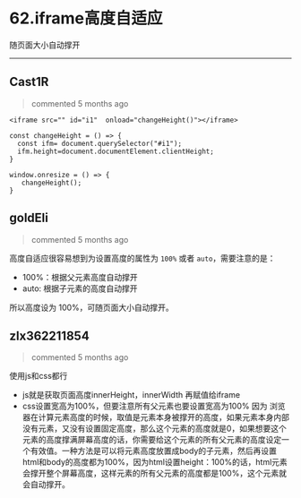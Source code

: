 
 # 62.iframe高度自适应 
 随页面大小自动撑开 
 ***
## Cast1R 
 > commented 5 months ago 


```javascrippt
<iframe src="" id="i1"  onload="changeHeight()"></iframe>

const changeHeight = () => {
  const ifm= document.querySelector("#i1"); 
  ifm.height=document.documentElement.clientHeight;
}

window.onresize = () => {  
   changeHeight();  
} 

```
## goldEli 
 > commented 5 months ago 

高度自适应很容易想到为设置高度的属性为 `100%` 或者 `auto`，需要注意的是：

* 100%：根据父元素高度自动撑开
* auto:    根据子元素的高度自动撑开

所以高度设为 100%，可随页面大小自动撑开。
## zlx362211854 
 > commented 5 months ago 

使用js和css都行
* js就是获取页面高度innerHeight，innerWidth 再赋值给iframe
* css设置宽高为100%，但要注意所有父元素也要设置宽高为100%
因为
浏览器在计算元素高度的时候，取值是元素本身被撑开的高度，如果元素本身内部没有元素，又没有设置固定高度，那么这个元素的高度就是0，如果想要这个元素的高度撑满屏幕高度的话，你需要给这个元素的所有父元素的高度设定一个有效值。一种方法是可以将元素高度放置成body的子元素，然后再设置html和body的高度都为100%，因为html设置height：100%的话，html元素会撑开整个屏幕高度，这样元素的所有父元素的高度都是100%，这个元素就会自动撑开。